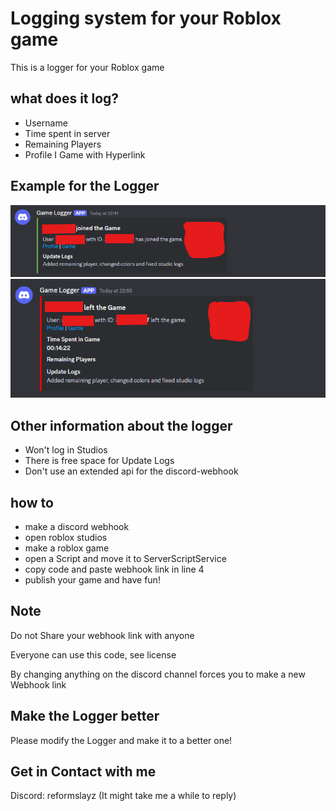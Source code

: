 # Logging system for your Roblox game

This is a logger for your Roblox game

## what does it log?

- Username
- Time spent in server
- Remaining Players
- Profile I Game with Hyperlink

## Example for the Logger

![](./Joinmsg.png)
![](./Leavemsg.png)

## Other information about the logger

- Won't log in Studios
- There is free space for Update Logs
- Don't use an extended api for the discord-webhook

## how to

- make a discord webhook
- open roblox studios
- make a roblox game
- open a Script and move it to ServerScriptService
- copy code and paste webhook link in line 4
- publish your game and have fun!

## Note

Do not Share your webhook link with anyone

Everyone can use this code, see license

By changing anything on the discord channel forces you to make a new Webhook link

## Make the Logger better

Please modify the Logger and make it to a better one!

## Get in Contact with me

Discord: reformslayz (It might take me a while to reply)